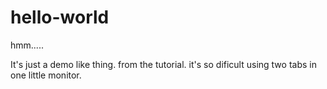 # hello-world
hmm.....

It's just a demo like thing. from the tutorial.
it's so dificult using two tabs in one little monitor.
